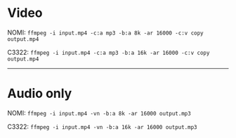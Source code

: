 # Video

NOMI: `ffmpeg -i input.mp4 -c:a mp3 -b:a 8k -ar 16000 -c:v copy output.mp4`

C3322: `ffmpeg -i input.mp4 -c:a mp3 -b:a 16k -ar 16000 -c:v copy output.mp4`

---

# Audio only

NOMI: `ffmpeg -i input.mp4 -vn -b:a 8k -ar 16000 output.mp3`

C3322: `ffmpeg -i input.mp4 -vn -b:a 16k -ar 16000 output.mp3`

